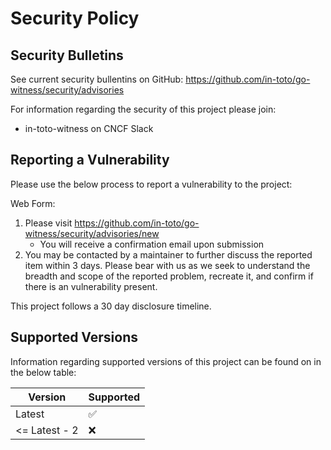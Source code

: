 # Security Policy

## Security Bulletins

See current security bullentins on GitHub: https://github.com/in-toto/go-witness/security/advisories

For information regarding the security of this project please join:

* in-toto-witness on CNCF Slack

## Reporting a Vulnerability

Please use the below process to report a vulnerability to the project:

Web Form:

1. Please visit https://github.com/in-toto/go-witness/security/advisories/new
   * You will receive a confirmation email upon submission
1. You may be contacted by a maintainer to further discuss the reported item
   within 3 days. Please bear with us as we seek to understand the breadth
   and scope of the reported problem, recreate it, and confirm if there is an
   vulnerability present.

This project follows a 30 day disclosure timeline.

## Supported Versions

Information regarding supported versions of this project can be found on
in the below table:

| Version | Supported |
| --- | --- |
| Latest | :white_check_mark: |
| <= Latest - 2 | :x: |
